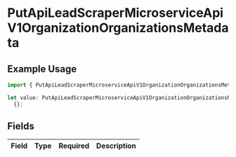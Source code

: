 # PutApiLeadScraperMicroserviceApiV1OrganizationOrganizationsMetadata

## Example Usage

```typescript
import { PutApiLeadScraperMicroserviceApiV1OrganizationOrganizationsMetadata } from "oppulence-backend-sdk/models/operations";

let value: PutApiLeadScraperMicroserviceApiV1OrganizationOrganizationsMetadata =
  {};
```

## Fields

| Field       | Type        | Required    | Description |
| ----------- | ----------- | ----------- | ----------- |